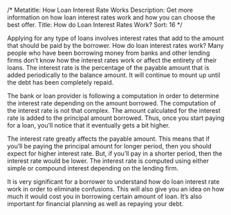 /*
Metatitle: How Loan Interest Rate Works
Description: Get more information on how loan interest rates work and how you can choose the best offer.
Title: How do Loan Interest Rates Work?
Sort: 16
*/

Applying for any type of loans involves interest rates that add to the amount that should be paid by the borrower. How do loan interest rates work? Many people who have been borrowing money from banks and other lending firms don’t know how the interest rates work or affect the entirety of their loans. The interest rate is the percentage of the payable amount that is added periodically to the balance amount. It will continue to mount up until the debt has been completely repaid.

The bank or loan provider is following a computation in order to determine the interest rate depending on the amount borrowed. The computation of the interest rate is not that complex. The amount calculated for the interest rate is added to the principal amount borrowed. Thus, once you start paying for a loan, you’ll notice that it eventually gets a bit higher.

The interest rate greatly affects the payable amount. This means that if you’ll be paying the principal amount for longer period, then you should expect for higher interest rate. But, if you’ll pay in a shorter period, then the interest rate would be lower. The interest rate is computed using either simple or compound interest depending on the lending firm.

It is very significant for a borrower to understand how do loan interest rate work in order to eliminate confusions. This will also give you an idea on how much it would cost you in borrowing certain amount of loan. It’s also important for financial planning as well as repaying your debt.
